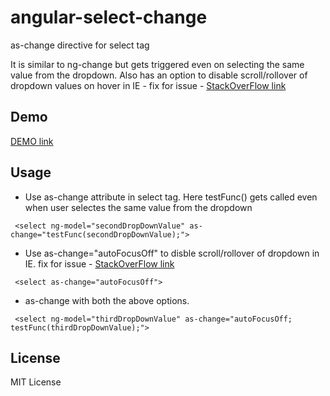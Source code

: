 # angular-select-change
as-change directive for select tag

It is similar to ng-change but gets triggered even on selecting the same value from the dropdown. Also has an option to disable scroll/rollover of dropdown values on hover in IE - fix for issue - [StackOverFlow link](http://stackoverflow.com/questions/41179919/how-to-disable-rollover-scroll-on-hover-over-dropdown-in-ie)

Demo
--------
[DEMO link](https://nithinbiliya.github.io/angular-select-change/)

Usage
------
* Use as-change attribute in select tag. Here testFunc() gets called even when user selectes the same value from the dropdown
```
 <select ng-model="secondDropDownValue" as-change="testFunc(secondDropDownValue);">
```
* Use as-change="autoFocusOff" to disble scroll/rollover of dropdown in IE. fix for issue - [StackOverFlow link](http://stackoverflow.com/questions/41179919/how-to-disable-rollover-scroll-on-hover-over-dropdown-in-ie)
```
 <select as-change="autoFocusOff">
```
* as-change with both the above options.
```
 <select ng-model="thirdDropDownValue" as-change="autoFocusOff; testFunc(thirdDropDownValue);">
```

License
--------
MIT License

